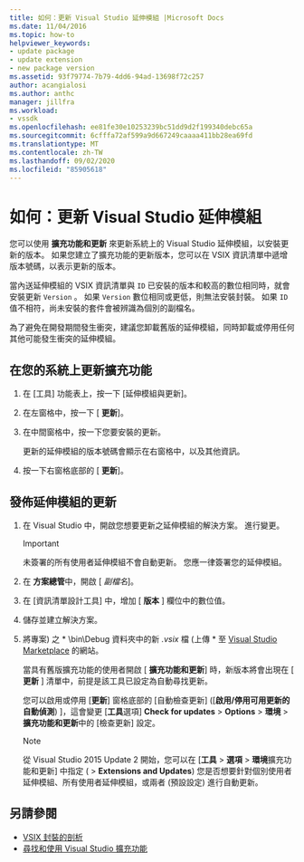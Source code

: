 ```yaml
---
title: 如何：更新 Visual Studio 延伸模組 |Microsoft Docs
ms.date: 11/04/2016
ms.topic: how-to
helpviewer_keywords:
- update package
- update extension
- new package version
ms.assetid: 93f79774-7b79-4dd6-94ad-13698f72c257
author: acangialosi
ms.author: anthc
manager: jillfra
ms.workload:
- vssdk
ms.openlocfilehash: ee81fe30e10253239bc51dd9d2f199340debc65a
ms.sourcegitcommit: 6cfffa72af599a9d667249caaaa411bb28ea69fd
ms.translationtype: MT
ms.contentlocale: zh-TW
ms.lasthandoff: 09/02/2020
ms.locfileid: "85905618"
---
```

# <a name="how-to-update-a-visual-studio-extension"></a>如何：更新 Visual Studio 延伸模組
您可以使用 **擴充功能和更新** 來更新系統上的 Visual Studio 延伸模組，以安裝更新的版本。 如果您建立了擴充功能的更新版本，您可以在 VSIX 資訊清單中遞增版本號碼，以表示更新的版本。

 當內送延伸模組的 VSIX 資訊清單與 `ID` 已安裝的版本和較高的數位相同時，就會安裝更新 `Version` 。 如果 `Version` 數位相同或更低，則無法安裝封裝。 如果 `ID` 值不相符，尚未安裝的套件會被辨識為個別的副檔名。

 為了避免在開發期間發生衝突，建議您卸載舊版的延伸模組，同時卸載或停用任何其他可能發生衝突的延伸模組。

## <a name="to-update-an-extension-on-your-system"></a>在您的系統上更新擴充功能

1. 在 [工具] 功能表上，按一下 [延伸模組與更新]。

2. 在左窗格中，按一下 [ **更新**]。

3. 在中間窗格中，按一下您要安裝的更新。

     更新的延伸模組的版本號碼會顯示在右窗格中，以及其他資訊。

4. 按一下右窗格底部的 [ **更新**]。

## <a name="to-publish-an-update-of-an-extension"></a>發佈延伸模組的更新

1. 在 Visual Studio 中，開啟您想要更新之延伸模組的解決方案。 進行變更。

    > [!IMPORTANT]
    > 未簽署的所有使用者延伸模組不會自動更新。 您應一律簽署您的延伸模組。

2. 在 **方案總管**中，開啟 [ *副檔名*]。

3. 在 [資訊清單設計工具] 中，增加 [ **版本** ] 欄位中的數位值。

4. 儲存並建立解決方案。

5. 將專案) 之 * \bin\Debug 資料夾中的新 *.vsix* 檔 (上傳 \* 至 [Visual Studio Marketplace](https://marketplace.visualstudio.com/vs) 的網站。

     當具有舊版擴充功能的使用者開啟 [ **擴充功能和更新**] 時，新版本將會出現在 [ **更新** ] 清單中，前提是該工具已設定為自動尋找更新。

     您可以啟用或停用 [**更新**] 窗格底部的 [自動檢查更新] ([**啟用/停用可用更新的自動偵測**) ]，這會變更 [**工具**選項] **Check for updates**  >  **Options**  >  **環境**  >  **擴充功能和更新**中的 [檢查更新] 設定。

    > [!NOTE]
    > 從 Visual Studio 2015 Update 2 開始，您可以在 [**工具**  >  **選項**  >  **環境**擴充功能和更新] 中指定 ( >  **Extensions and Updates**) 您是否想要針對個別使用者延伸模組、所有使用者延伸模組，或兩者 (預設設定) 進行自動更新。

## <a name="see-also"></a>另請參閱
- [VSIX 封裝的剖析](../extensibility/anatomy-of-a-vsix-package.md)
- [尋找和使用 Visual Studio 擴充功能](../ide/finding-and-using-visual-studio-extensions.md)
